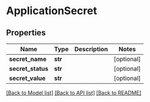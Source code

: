 # ApplicationSecret

## Properties
Name | Type | Description | Notes
------------ | ------------- | ------------- | -------------
**secret_name** | **str** |  | [optional] 
**secret_status** | **str** |  | [optional] 
**secret_value** | **str** |  | [optional] 

[[Back to Model list]](../README.md#documentation-for-models) [[Back to API list]](../README.md#documentation-for-api-endpoints) [[Back to README]](../README.md)

